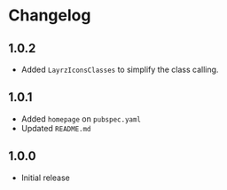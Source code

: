 # Changelog

## 1.0.2

- Added `LayrzIconsClasses` to simplify the class calling.

## 1.0.1

- Added `homepage` on `pubspec.yaml`
- Updated `README.md`

## 1.0.0

- Initial release
